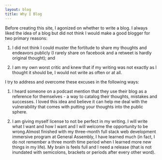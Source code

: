 ```yaml
---
layout: blog
title: Why I Blog
---
```


Before creating this site, I agonized on whether to write a blog. I always liked the idea of a blog but did not think I would make a good blogger for two primary reasons:

1. I did not think I could muster the fortitude to share my thoughts and endeavors publicly (I rarely share on facebook and a retweet is hardly original thought); and

2. I am my own worst critic and knew that if my writing was not exactly as I thought it should be, I would not write as often or at all.

I try to address and overcome these excuses in the following ways:

1. I heard someone on a podcast mention that they use their blog as a reference for themselves - a way to catalog their thoughts, mistakes and successes. I loved this idea and believe it can help me deal with the vulnerability that comes with putting your thoughts into the public sphere.

2. I am giving myself license to not be perfect in my writing. I will write what I want and how I want and I will welcome the opportunity to be wrong.Almost finished with my three-month full stack web development immersive program at General Assembly, I have learned much (in fact, I do not remember a three month time period when I learned more new things in my life). My brain is feels full and I need a release (that is not inundated with semicolons, brackets or periods after every other word).
